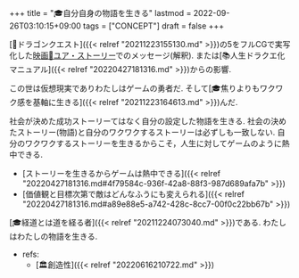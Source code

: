 +++
title = "🎓自分自身の物語を生きる"
lastmod = 2022-09-26T03:10:15+09:00
tags = ["CONCEPT"]
draft = false
+++

[📝ドラゴンクエスト]({{< relref "20211223155130.md" >}})の5をフルCGで実写化した[映画🔗ユア・ストーリー](https://ja.wikipedia.org/wiki/%E3%83%89%E3%83%A9%E3%82%B4%E3%83%B3%E3%82%AF%E3%82%A8%E3%82%B9%E3%83%88_%E3%83%A6%E3%82%A2%E3%83%BB%E3%82%B9%E3%83%88%E3%83%BC%E3%83%AA%E3%83%BC)でのメッセージ(解釈). または[📚人生ドラクエ化マニュアル]({{< relref "20220427181316.md" >}})からの影響.

この世は仮想現実でありわたしはゲームの勇者だ. そして[🎓焦りよりもワクワク感を基軸に生きる]({{< relref "20211223164613.md" >}})んだ.

社会が決めた成功ストーリーてはなく自分の設定した物語を生きる. 社会の決めたストーリー(物語)と自分のワクワクするストーリーは必ずしも一致しない. 自分のワクワクするストーリーを生きるからこそ，人生に対してゲームのように熱中できる.

-   [ストーリーを生きるからゲームは熱中できる]({{< relref "20220427181316.md#4f79584c-936f-42a8-88f3-987d689afa7b" >}})
-   [価値観と目標次第で敵はどんなふうにも変えられる]({{< relref "20220427181316.md#a89e88e5-a742-428c-8cc7-00f0c22bb67b" >}})

[🎓経道とは道を経る者]({{< relref "20211224073040.md" >}})である. わたしはわたしの物語を生きる.

-   refs:
    -   [🏛創造性]({{< relref "20220616210722.md" >}})
